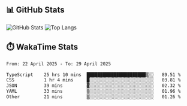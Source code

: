 ## 📊 GitHub Stats
![GitHub Stats](https://github-readme-stats.vercel.app/api?username=fe-brweb&show_icons=true&theme=shades-of-purple)
![Top Langs](https://github-readme-stats.vercel.app/api/top-langs/?username=fe-brweb&layout=compact&theme=shades-of-purple)

## ⏱️ WakaTime Stats
<!--START_SECTION:waka-->

```txt
From: 22 April 2025 - To: 29 April 2025

TypeScript    25 hrs 10 mins  ██████████████████████▒░░   89.51 %
CSS           1 hr 4 mins     █░░░░░░░░░░░░░░░░░░░░░░░░   03.81 %
JSON          39 mins         ▓░░░░░░░░░░░░░░░░░░░░░░░░   02.32 %
YAML          33 mins         ▒░░░░░░░░░░░░░░░░░░░░░░░░   01.96 %
Other         21 mins         ▒░░░░░░░░░░░░░░░░░░░░░░░░   01.26 %
```

<!--END_SECTION:waka-->
